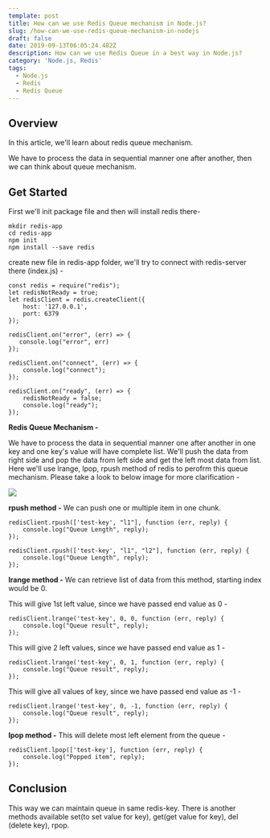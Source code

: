 ```yaml
---
template: post
title: How can we use Redis Queue mechanism in Node.js?
slug: /how-can-we-use-redis-queue-mechanism-in-nodejs
draft: false
date: 2019-09-13T06:05:24.482Z
description: How can we use Redis Queue in a best way in Node.js?
category: 'Node.js, Redis'
tags:
  - Node.js
  - Redis
  - Redis Queue
---
```

## Overview

In this article, we'll learn about redis queue mechanism. 

We have to process the data in sequential manner one after another, then we can think about queue mechanism. 

## Get Started

First we'll init package file and then will install redis there-

```
mkdir redis-app
cd redis-app
npm init
npm install --save redis
```

create new file in redis-app folder, we'll try to connect with redis-server there (index.js) - 

```
const redis = require("redis");
let redisNotReady = true;
let redisClient = redis.createClient({
    host: '127.0.0.1',
    port: 6379
});

redisClient.on("error", (err) => {
   console.log("error", err)
});

redisClient.on("connect", (err) => {
    console.log("connect");
});

redisClient.on("ready", (err) => {
    redisNotReady = false;
    console.log("ready");
});
```

**Redis Queue Mechanism -**

We have to process the data in sequential manner one after another in one key and one key's value will have complete list. We'll push the data from right side and pop the data from left side and get the left most data from list. Here we'll use lrange, lpop, rpush method of redis to perofrm this queue mechanism. Please take a look to below image for more clarification - 

![](/media/untitled-diagram-7-.jpg)

**rpush method -** 
We can push one or multiple item in one chunk.

```
redisClient.rpush(['test-key', "l1"], function (err, reply) {
    console.log("Queue Length", reply);
});
```

```
redisClient.rpush(['test-key', "l1", "l2"], function (err, reply) {
    console.log("Queue Length", reply);
});
```

**lrange method -** 
We can retrieve list of data from this method, starting index would be 0.

This will give 1st left value, since we have passed end value as 0 -

```
redisClient.lrange('test-key', 0, 0, function (err, reply) {
    console.log("Queue result", reply);
});
```

This will give 2 left values, since we have passed end value as 1 -

```
redisClient.lrange('test-key', 0, 1, function (err, reply) {
    console.log("Queue result", reply);
});
```

This will give all values of key, since we have passed end value as -1 -

```
redisClient.lrange('test-key', 0, -1, function (err, reply) {
    console.log("Queue result", reply);
});
```

**lpop method -** 
This will delete most left element from the queue - 

```
redisClient.lpop(['test-key'], function (err, reply) {
    console.log("Popped item", reply);
});
```

## Conclusion
This way we can maintain queue in same redis-key. There is another methods available set(to set value for key), get(get value for key), del (delete key), rpop. 
